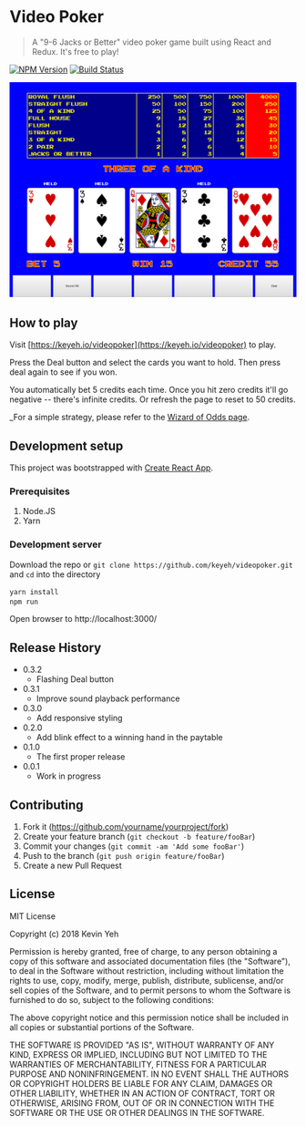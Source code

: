 # Video Poker

> A "9-6 Jacks or Better" video poker game built using React and Redux. It's free to play!

[![NPM Version][npm-image]][npm-url]
[![Build Status][travis-image]][travis-url]

![](screenshot.png)

## How to play

Visit [https://keyeh.io/videopoker](https://keyeh.io/videopoker) to play.

Press the Deal button and select the cards you want to hold. Then press deal again to see if you won.

You automatically bet 5 credits each time. Once you hit zero credits it'll go negative -- there's infinite credits. Or refresh the page to reset to 50 credits.

\_For a simple strategy, please refer to the [Wizard of Odds page](https://wizardofodds.com/games/video-poker/strategy/jacks-or-better/9-6/simple/).

## Development setup

This project was bootstrapped with [Create React App](https://github.com/facebookincubator/create-react-app).

### Prerequisites

1.  Node.JS
2.  Yarn

### Development server

Download the repo or `git clone https://github.com/keyeh/videopoker.git` and `cd` into the directory

```sh
yarn install
npm run
```

Open browser to http://localhost:3000/

## Release History

-   0.3.2
    -   Flashing Deal button
-   0.3.1
    -   Improve sound playback performance
-   0.3.0
    -   Add responsive styling
-   0.2.0
    -   Add blink effect to a winning hand in the paytable
-   0.1.0
    -   The first proper release
-   0.0.1
    -   Work in progress

## Contributing

1. Fork it (<https://github.com/yourname/yourproject/fork>)
2. Create your feature branch (`git checkout -b feature/fooBar`)
3. Commit your changes (`git commit -am 'Add some fooBar'`)
4. Push to the branch (`git push origin feature/fooBar`)
5. Create a new Pull Request

## License

MIT License

Copyright (c) 2018 Kevin Yeh

Permission is hereby granted, free of charge, to any person obtaining a copy
of this software and associated documentation files (the "Software"), to deal
in the Software without restriction, including without limitation the rights
to use, copy, modify, merge, publish, distribute, sublicense, and/or sell
copies of the Software, and to permit persons to whom the Software is
furnished to do so, subject to the following conditions:

The above copyright notice and this permission notice shall be included in all
copies or substantial portions of the Software.

THE SOFTWARE IS PROVIDED "AS IS", WITHOUT WARRANTY OF ANY KIND, EXPRESS OR
IMPLIED, INCLUDING BUT NOT LIMITED TO THE WARRANTIES OF MERCHANTABILITY,
FITNESS FOR A PARTICULAR PURPOSE AND NONINFRINGEMENT. IN NO EVENT SHALL THE
AUTHORS OR COPYRIGHT HOLDERS BE LIABLE FOR ANY CLAIM, DAMAGES OR OTHER
LIABILITY, WHETHER IN AN ACTION OF CONTRACT, TORT OR OTHERWISE, ARISING FROM,
OUT OF OR IN CONNECTION WITH THE SOFTWARE OR THE USE OR OTHER DEALINGS IN THE
SOFTWARE.

<!-- Markdown link & img dfn's -->

[npm-image]: https://img.shields.io/npm/v/datadog-metrics.svg?style=flat-square
[npm-url]: https://npmjs.org/package/datadog-metrics
[npm-downloads]: https://img.shields.io/npm/dm/datadog-metrics.svg?style=flat-square
[travis-image]: https://img.shields.io/travis/dbader/node-datadog-metrics/master.svg?style=flat-square
[travis-url]: https://travis-ci.org/dbader/node-datadog-metrics
[wiki]: https://github.com/yourname/yourproject/wiki
